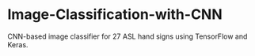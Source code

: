 # Image-Classification-with-CNN
CNN-based image classifier for 27 ASL hand signs using TensorFlow and Keras.
